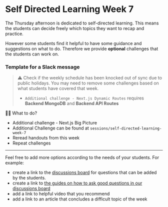 # Self Directed Learning Week 7

The Thursday afternoon is dedicated to self-directed learning. This means the students can decide freely which topics they want to recap and practice.

However some students find it helpful to have some guidance and suggestions on what to do. Therefore we provide **optional** challenges that the students can work on.

### Template for a Slack message

> ⚠️ Check if the weekly schedule has been knocked out of sync due to public holidays. You may need to remove some challenges based on what students have covered that week.
>
> - `Additional challenge - Next.js Dynamic Routes` requires **Backend MongoDB** and **Backend API Routes**

🏋️‍♀️ What to do?

- Additional challenge - Next.js Big Picture
- Additional Challenge can be found at `sessions/self-directed-learning-week-7`
- Reread handouts from this week
- Repeat challenges

---

Feel free to add more options according to the needs of your students.
For example:

- create a link to the [discussions board](https://github.com/orgs/neuefische/discussions/categories/web-self-directed-learning) for questions that can be added by the students.
- create a link to [the guides on how to ask good questions in our discussions board](https://github.com/neuefische/questions/wiki)
- add a link to helpful video that you recommend
- add a link to an article that concludes a difficult topic of the week
